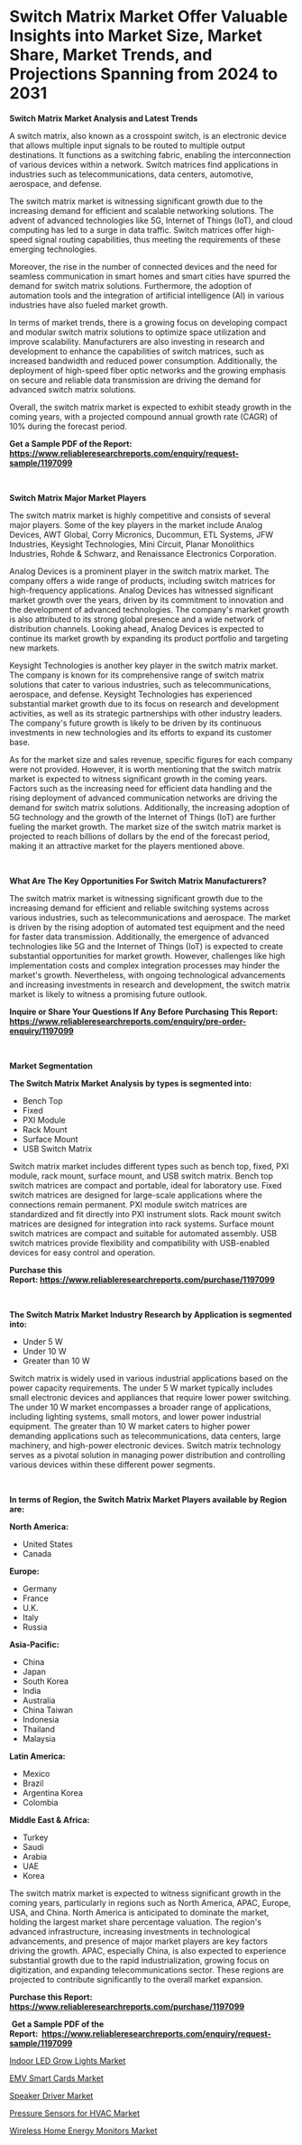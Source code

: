 <p><h1>Switch Matrix Market Offer Valuable Insights into Market Size, Market Share, Market Trends, and Projections Spanning from 2024 to 2031</h1></p><p><strong>Switch Matrix Market Analysis and Latest Trends</strong></p>
<p><p>A switch matrix, also known as a crosspoint switch, is an electronic device that allows multiple input signals to be routed to multiple output destinations. It functions as a switching fabric, enabling the interconnection of various devices within a network. Switch matrices find applications in industries such as telecommunications, data centers, automotive, aerospace, and defense.</p><p>The switch matrix market is witnessing significant growth due to the increasing demand for efficient and scalable networking solutions. The advent of advanced technologies like 5G, Internet of Things (IoT), and cloud computing has led to a surge in data traffic. Switch matrices offer high-speed signal routing capabilities, thus meeting the requirements of these emerging technologies.</p><p>Moreover, the rise in the number of connected devices and the need for seamless communication in smart homes and smart cities have spurred the demand for switch matrix solutions. Furthermore, the adoption of automation tools and the integration of artificial intelligence (AI) in various industries have also fueled market growth.</p><p>In terms of market trends, there is a growing focus on developing compact and modular switch matrix solutions to optimize space utilization and improve scalability. Manufacturers are also investing in research and development to enhance the capabilities of switch matrices, such as increased bandwidth and reduced power consumption. Additionally, the deployment of high-speed fiber optic networks and the growing emphasis on secure and reliable data transmission are driving the demand for advanced switch matrix solutions.</p><p>Overall, the switch matrix market is expected to exhibit steady growth in the coming years, with a projected compound annual growth rate (CAGR) of 10% during the forecast period.</p></p>
<p><strong>Get a Sample PDF of the Report:&nbsp; <a href="https://www.reliableresearchreports.com/enquiry/request-sample/1197099">https://www.reliableresearchreports.com/enquiry/request-sample/1197099</a></strong></p>
<p>&nbsp;</p>
<p><strong>Switch Matrix Major Market Players</strong></p>
<p><p>The switch matrix market is highly competitive and consists of several major players. Some of the key players in the market include Analog Devices, AWT Global, Corry Micronics, Ducommun, ETL Systems, JFW Industries, Keysight Technologies, Mini Circuit, Planar Monolithics Industries, Rohde & Schwarz, and Renaissance Electronics Corporation.</p><p>Analog Devices is a prominent player in the switch matrix market. The company offers a wide range of products, including switch matrices for high-frequency applications. Analog Devices has witnessed significant market growth over the years, driven by its commitment to innovation and the development of advanced technologies. The company's market growth is also attributed to its strong global presence and a wide network of distribution channels. Looking ahead, Analog Devices is expected to continue its market growth by expanding its product portfolio and targeting new markets.</p><p>Keysight Technologies is another key player in the switch matrix market. The company is known for its comprehensive range of switch matrix solutions that cater to various industries, such as telecommunications, aerospace, and defense. Keysight Technologies has experienced substantial market growth due to its focus on research and development activities, as well as its strategic partnerships with other industry leaders. The company's future growth is likely to be driven by its continuous investments in new technologies and its efforts to expand its customer base.</p><p>As for the market size and sales revenue, specific figures for each company were not provided. However, it is worth mentioning that the switch matrix market is expected to witness significant growth in the coming years. Factors such as the increasing need for efficient data handling and the rising deployment of advanced communication networks are driving the demand for switch matrix solutions. Additionally, the increasing adoption of 5G technology and the growth of the Internet of Things (IoT) are further fueling the market growth. The market size of the switch matrix market is projected to reach billions of dollars by the end of the forecast period, making it an attractive market for the players mentioned above.</p></p>
<p>&nbsp;</p>
<p><strong>What Are The Key Opportunities For Switch Matrix Manufacturers?</strong></p>
<p><p>The switch matrix market is witnessing significant growth due to the increasing demand for efficient and reliable switching systems across various industries, such as telecommunications and aerospace. The market is driven by the rising adoption of automated test equipment and the need for faster data transmission. Additionally, the emergence of advanced technologies like 5G and the Internet of Things (IoT) is expected to create substantial opportunities for market growth. However, challenges like high implementation costs and complex integration processes may hinder the market's growth. Nevertheless, with ongoing technological advancements and increasing investments in research and development, the switch matrix market is likely to witness a promising future outlook.</p></p>
<p><strong>Inquire or Share Your Questions If Any Before Purchasing This Report: <a href="https://www.reliableresearchreports.com/enquiry/pre-order-enquiry/1197099">https://www.reliableresearchreports.com/enquiry/pre-order-enquiry/1197099</a></strong></p>
<p>&nbsp;</p>
<p><strong>Market Segmentation</strong></p>
<p><strong>The Switch Matrix Market Analysis by types is segmented into:</strong></p>
<p><ul><li>Bench Top</li><li>Fixed</li><li>PXI Module</li><li>Rack Mount</li><li>Surface Mount</li><li>USB Switch Matrix</li></ul></p>
<p><p>Switch matrix market includes different types such as bench top, fixed, PXI module, rack mount, surface mount, and USB switch matrix. Bench top switch matrices are compact and portable, ideal for laboratory use. Fixed switch matrices are designed for large-scale applications where the connections remain permanent. PXI module switch matrices are standardized and fit directly into PXI instrument slots. Rack mount switch matrices are designed for integration into rack systems. Surface mount switch matrices are compact and suitable for automated assembly. USB switch matrices provide flexibility and compatibility with USB-enabled devices for easy control and operation.</p></p>
<p><strong>Purchase this Report:&nbsp;<a href="https://www.reliableresearchreports.com/purchase/1197099">https://www.reliableresearchreports.com/purchase/1197099</a></strong></p>
<p>&nbsp;</p>
<p><strong>The Switch Matrix Market Industry Research by Application is segmented into:</strong></p>
<p><ul><li>Under 5 W</li><li>Under 10 W</li><li>Greater than 10 W</li></ul></p>
<p><p>Switch matrix is widely used in various industrial applications based on the power capacity requirements. The under 5 W market typically includes small electronic devices and appliances that require lower power switching. The under 10 W market encompasses a broader range of applications, including lighting systems, small motors, and lower power industrial equipment. The greater than 10 W market caters to higher power demanding applications such as telecommunications, data centers, large machinery, and high-power electronic devices. Switch matrix technology serves as a pivotal solution in managing power distribution and controlling various devices within these different power segments.</p></p>
<p>&nbsp;</p>
<p><strong>In terms of Region, the Switch Matrix Market Players available by Region are:</strong></p>
<p>
    <p> <strong> North America: </strong>
        <ul>
            <li>United States</li>
            <li>Canada</li>
        </ul>
        </p> 
    <p> <strong> Europe: </strong>
        <ul>
            <li>Germany</li>
            <li>France</li>
            <li>U.K.</li>
            <li>Italy</li>
            <li>Russia</li>
        </ul>
        </p> 
    <p> <strong> Asia-Pacific: </strong>
        <ul>
            <li>China</li>
            <li>Japan</li>
            <li>South Korea</li>
            <li>India</li>
            <li>Australia</li>
            <li>China Taiwan</li>
            <li>Indonesia</li>
            <li>Thailand</li>
            <li>Malaysia</li>
        </ul>
        </p> 
    <p> <strong> Latin America: </strong>
        <ul>
            <li>Mexico</li>
            <li>Brazil</li>
            <li>Argentina Korea</li>
            <li>Colombia</li>
        </ul>
        </p> 
    <p> <strong> Middle East & Africa: </strong>
        <ul>
            <li>Turkey</li>
            <li>Saudi</li>
            <li>Arabia</li>
            <li>UAE</li>
            <li>Korea</li>
        </ul>
    </p>
    </p>
<p><p>The switch matrix market is expected to witness significant growth in the coming years, particularly in regions such as North America, APAC, Europe, USA, and China. North America is anticipated to dominate the market, holding the largest market share percentage valuation. The region's advanced infrastructure, increasing investments in technological advancements, and presence of major market players are key factors driving the growth. APAC, especially China, is also expected to experience substantial growth due to the rapid industrialization, growing focus on digitization, and expanding telecommunications sector. These regions are projected to contribute significantly to the overall market expansion.</p></p>
<p><strong>Purchase this Report: <a href="https://www.reliableresearchreports.com/purchase/1197099">https://www.reliableresearchreports.com/purchase/1197099</a></strong></p>
<p>&nbsp;<strong>Get a Sample PDF of the Report:&nbsp;&nbsp;<a href="https://www.reliableresearchreports.com/enquiry/request-sample/1197099">https://www.reliableresearchreports.com/enquiry/request-sample/1197099</a></strong></p>
<p><strong></strong></p>
<p><p><a href="https://github.com/maliyahmorrow6654/Market-Research-Report-List-2/blob/main/indoor-led-grow-lights-market.md">Indoor LED Grow Lights Market</a></p><p><a href="https://github.com/aliciawhite5576/Market-Research-Report-List-2/blob/main/emv-smart-cards-market.md">EMV Smart Cards Market</a></p><p><a href="https://github.com/abdelrhmankishk22/Market-Research-Report-List-2/blob/main/speaker-driver-market.md">Speaker Driver Market</a></p><p><a href="https://github.com/marloy8/Market-Research-Report-List-2/blob/main/pressure-sensors-for-hvac-market.md">Pressure Sensors for HVAC Market</a></p><p><a href="https://github.com/mahnoor2003/Market-Research-Report-List-2/blob/main/wireless-home-energy-monitors-market.md">Wireless Home Energy Monitors Market</a></p></p>